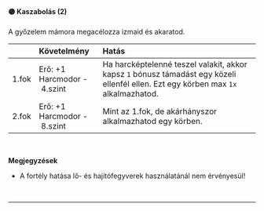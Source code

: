 #### 🟣 Kaszabolás (2)

A győzelem mámora megacélozza izmaid és akaratod.

| |  Követelmény | Hatás  |
| :----------- | :----------- | :----------- |
| 1.fok | Erő:&nbsp;+1<br />Harcmodor&nbsp;-&nbsp;4.szint | Ha harcképtelenné teszel valakit, akkor kapsz `1` bónusz támadást egy közeli ellenfél ellen. Ezt egy körben max `1x` alkalmazhatod. |
| 2.fok | Erő:&nbsp;+1<br />Harcmodor&nbsp;-&nbsp;8.szint | Mint az 1.fok, de akárhányszor alkalmazhatod egy körben. |

<br />

**Megjegyzések**

- A fortély hatása lő- és hajítófegyverek használatánál nem érvényesül!

<br />

---
